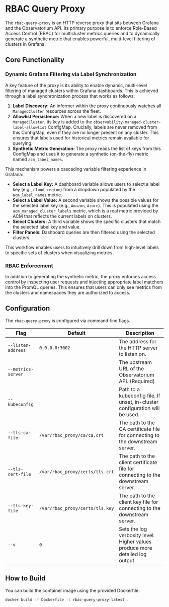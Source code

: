# RBAC Query Proxy

The `rbac-query-proxy` is an HTTP reverse proxy that sits between Grafana and the Observatorium API. Its primary purpose is to enforce Role-Based Access Control (RBAC) for multicluster metrics queries and to dynamically generate a synthetic metric that enables powerful, multi-level filtering of clusters in Grafana.

## Core Functionality

### Dynamic Grafana Filtering via Label Synchronization

A key feature of the proxy is its ability to enable dynamic, multi-level filtering of managed clusters within Grafana dashboards. This is achieved through a label synchronization process that works as follows:

1.  **Label Discovery:** An informer within the proxy continuously watches all `ManagedCluster` resources across the fleet.
2.  **Allowlist Persistence:** When a new label is discovered on a `ManagedCluster`, its key is added to the `observability-managed-cluster-label-allowlist` ConfigMap. Crucially, labels are never removed from this ConfigMap, even if they are no longer present on any cluster. This ensures that labels used for historical metrics remain available for querying.
3.  **Synthetic Metric Generation:** The proxy reads the list of keys from this ConfigMap and uses it to generate a synthetic (on-the-fly) metric named `acm_label_names`.

This mechanism powers a cascading variable filtering experience in Grafana:

-   **Select a Label Key:** A dashboard variable allows users to select a label key (e.g., `cloud`, `region`) from a dropdown populated by the `acm_label_names` metric.
-   **Select a Label Value:** A second variable shows the possible values for the selected label key (e.g., `Amazon`, `Azure`). This is populated using the `acm_managed_cluster_labels` metric, which is a real metric provided by ACM that reflects the current labels on clusters.
-   **Select Clusters:** A third variable shows the specific clusters that match the selected label key and value.
-   **Filter Panels:** Dashboard queries are then filtered using the selected clusters.

This workflow enables users to intuitively drill down from high-level labels to specific sets of clusters when visualizing metrics.

### RBAC Enforcement

In addition to generating the synthetic metric, the proxy enforces access control by inspecting user requests and injecting appropriate label matchers into the PromQL queries. This ensures that users can only see metrics from the clusters and namespaces they are authorized to access.

## Configuration

The `rbac-query-proxy` is configured via command-line flags.

| Flag               | Default                  | Description                                                                    |
| ------------------ | ------------------------ | ------------------------------------------------------------------------------ |
| `--listen-address` | `0.0.0.0:3002`           | The address for the HTTP server to listen on.                                  |
| `--metrics-server` |                          | The upstream URL of the Observatorium API. (Required)                            |
| `--kubeconfig`     |                          | Path to a kubeconfig file. If unset, in-cluster configuration will be used.    |
| `--tls-ca-file`    | `/var/rbac_proxy/ca/ca.crt` | The path to the CA certificate file for connecting to the downstream server.   |
| `--tls-cert-file`  | `/var/rbac_proxy/certs/tls.crt` | The path to the client certificate file for connecting to the downstream server. |
| `--tls-key-file`   | `/var/rbac_proxy/certs/tls.key` | The path to the client key file for connecting to the downstream server.       |
| `--v`              | `0`                      | Sets the log verbosity level. Higher values produce more detailed log output.  |

## How to Build

You can build the container image using the provided Dockerfile:

```bash
docker build -f Dockerfile -t rbac-query-proxy:latest .
```